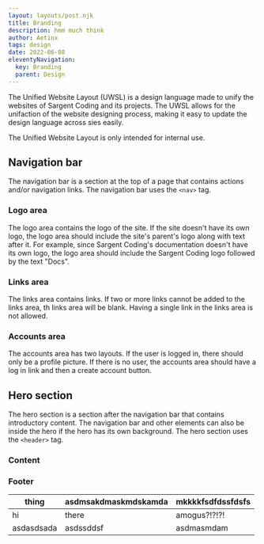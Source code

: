```yaml
---
layout: layouts/post.njk
title: Branding
description: hmm much think
author: Aetinx
tags: design
date: 2022-06-08
eleventyNavigation:
  key: Branding
  parent: Design
---
```


The Unified Website Layout (UWSL) is a design language made to unify the websites of Sargent Coding and its projects. The UWSL allows for the unifaction of the website designing process, making it easy to update the design language across sies easily.

The Unified Website Layout is only intended for internal use.

## Navigation bar
The navigation bar is a section at the top of a page that contains actions and/or navigation links. The navigation bar uses the `<nav>` tag.

### Logo area
The logo area contains the logo of the site. If the site doesn't have its own logo, the logo area should include the site's parent's logo along with text after it. For example, since Sargent Coding's documentation doesn't have its own logo, the logo area should include the Sargent Coding logo followed by the text "Docs".

### Links area
The links area contains links. If two or more links cannot be added to the links area, th links area will be blank. Having a single link in the links area is not allowed.

### Accounts area
The accounts area has two layouts. If the user is logged in, there should only be a profile picture. If there is no user, the accounts area should have a log in link and then a create account button.

## Hero section
The hero section is a section after the navigation bar that contains introductory content. The navigation bar and other elements can also be inside the hero if the hero has its own background. The hero section uses the `<header>` tag.


### Content

### Footer

thing|asdmsakdmaskmdskamda|mkkkkfsdfdssfdsfs
---|---|---
hi|there|amogus?!?!?!
asdasdsada|asdssddsf|asdmasmdam